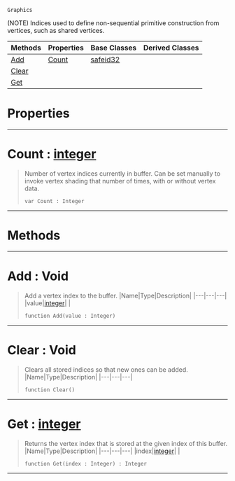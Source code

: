  `Graphics`

(NOTE) Indices used to define non-sequential primitive construction from vertices, such as shared vertices.

|Methods|Properties|Base Classes|Derived Classes|
|---|---|---|---|
|[ Add](https://github.com/ZilchEngine/ZilchDocs/blob/master/code_reference/class_reference/indexbuffer.md#add-void)|[ Count](https://github.com/ZilchEngine/ZilchDocs/blob/master/code_reference/class_reference/indexbuffer.md#count-zilch-engine-docume)|[safeid32](https://github.com/ZilchEngine/ZilchDocs/blob/master/code_reference/class_reference/safeid32.md)| |
|[ Clear](https://github.com/ZilchEngine/ZilchDocs/blob/master/code_reference/class_reference/indexbuffer.md#clear-void)| | | |
|[ Get](https://github.com/ZilchEngine/ZilchDocs/blob/master/code_reference/class_reference/indexbuffer.md#get-zilch-engine-document)| | | |


 #  Properties


---  
 #  Count : [integer](https://github.com/ZilchEngine/ZilchDocs/blob/master/code_reference/nada_base_types/integer.md)

> Number of vertex indices currently in buffer. Can be set manually to invoke vertex shading that number of times, with or without vertex data.
> ``` lang=cpp, name=Nada
> var Count : Integer


---  
 #  Methods


---  
 #  Add : Void

> Add a vertex index to the buffer.
> |Name|Type|Description|
> |---|---|---|
> |value|[integer](https://github.com/ZilchEngine/ZilchDocs/blob/master/code_reference/nada_base_types/integer.md)| |
> ``` lang=cpp, name=Nada
> function Add(value : Integer)
> ``` 


---  
 #  Clear : Void

> Clears all stored indices so that new ones can be added.
> |Name|Type|Description|
> |---|---|---|
> ``` lang=cpp, name=Nada
> function Clear()
> ``` 


---  
 #  Get : [integer](https://github.com/ZilchEngine/ZilchDocs/blob/master/code_reference/nada_base_types/integer.md)

> Returns the vertex index that is stored at the given index of this buffer.
> |Name|Type|Description|
> |---|---|---|
> |index|[integer](https://github.com/ZilchEngine/ZilchDocs/blob/master/code_reference/nada_base_types/integer.md)| |
> ``` lang=cpp, name=Nada
> function Get(index : Integer) : Integer
> ``` 


---  
 

 